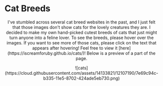 # Cat Breeds
<p align="center">I've stumbled across several cat breed websites in the past, and I just felt that those images don't show cats for the lovely creatures they are. I decided to make my own hand-picked cutest breeds of cats that just might turn anyone into a feline lover. To see the breeds, please hover over the images. If you want to see more of those cats, please click on the text that appears after hovering! Feel free to view it [here](https://iscreamforuby.github.io/cats/)! Below is a preview of a part of the page. 

<p align="center">![cats](https://cloud.githubusercontent.com/assets/14133821/12107190/7e69c94c-b335-11e5-8702-424ade5eb730.png)
